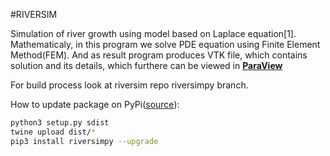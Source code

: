 #RIVERSIM

Simulation of river growth using model based on Laplace equation[1].
Mathematicaly, in this program we solve PDE equation using Finite Element Method(FEM). And as result program produces VTK file, which contains solution and its details, which furthere can be viewed in [__ParaView__](https://www.paraview.org/) 

For build process look at riversim repo riversimpy branch.

How to update package on PyPi([source](https://medium.com/@joel.barmettler/how-to-upload-your-python-package-to-pypi-65edc5fe9c56)):
```bash
python3 setup.py sdist
twine upload dist/*
pip3 install riversimpy --upgrade
```
